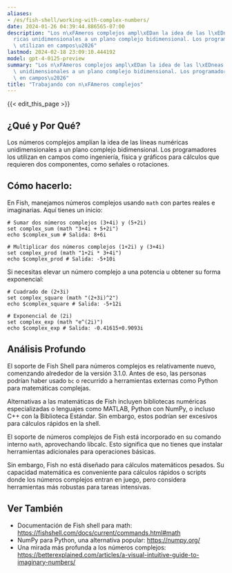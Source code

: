 ```yaml
---
aliases:
- /es/fish-shell/working-with-complex-numbers/
date: 2024-01-26 04:39:44.886565-07:00
description: "Los n\xFAmeros complejos ampl\xEDan la idea de las l\xEDneas num\xE9\
  ricas unidimensionales a un plano complejo bidimensional. Los programadores los\
  \ utilizan en campos\u2026"
lastmod: 2024-02-18 23:09:10.444192
model: gpt-4-0125-preview
summary: "Los n\xFAmeros complejos ampl\xEDan la idea de las l\xEDneas num\xE9ricas\
  \ unidimensionales a un plano complejo bidimensional. Los programadores los utilizan\
  \ en campos\u2026"
title: "Trabajando con n\xFAmeros complejos"
---
```


{{< edit_this_page >}}

## ¿Qué y Por Qué?
Los números complejos amplían la idea de las líneas numéricas unidimensionales a un plano complejo bidimensional. Los programadores los utilizan en campos como ingeniería, física y gráficos para cálculos que requieren dos componentes, como señales o rotaciones.

## Cómo hacerlo:
En Fish, manejamos números complejos usando `math` con partes reales e imaginarias. Aquí tienes un inicio:

```fish
# Sumar dos números complejos (3+4i) y (5+2i)
set complex_sum (math "3+4i + 5+2i")
echo $complex_sum # Salida: 8+6i

# Multiplicar dos números complejos (1+2i) y (3+4i)
set complex_prod (math "1+2i * 3+4i")
echo $complex_prod # Salida: -5+10i
```

Si necesitas elevar un número complejo a una potencia u obtener su forma exponencial:

```fish
# Cuadrado de (2+3i)
set complex_square (math "(2+3i)^2")
echo $complex_square # Salida: -5+12i

# Exponencial de (2i)
set complex_exp (math "e^(2i)")
echo $complex_exp # Salida: -0.41615+0.9093i
```

## Análisis Profundo
El soporte de Fish Shell para números complejos es relativamente nuevo, comenzando alrededor de la versión 3.1.0. Antes de eso, las personas podrían haber usado `bc` o recurrido a herramientas externas como Python para matemáticas complejas.

Alternativas a las matemáticas de Fish incluyen bibliotecas numéricas especializadas o lenguajes como MATLAB, Python con NumPy, o incluso C++ con la Biblioteca Estándar. Sin embargo, estos podrían ser excesivos para cálculos rápidos en la shell.

El soporte de números complejos de Fish está incorporado en su comando interno `math`, aprovechando libcalc. Esto significa que no tienes que instalar herramientas adicionales para operaciones básicas.

Sin embargo, Fish no está diseñado para cálculos matemáticos pesados. Su capacidad matemática es conveniente para cálculos rápidos o scripts donde los números complejos entran en juego, pero considera herramientas más robustas para tareas intensivas.

## Ver También
- Documentación de Fish shell para math: https://fishshell.com/docs/current/commands.html#math
- NumPy para Python, una alternativa popular: https://numpy.org/
- Una mirada más profunda a los números complejos: https://betterexplained.com/articles/a-visual-intuitive-guide-to-imaginary-numbers/
